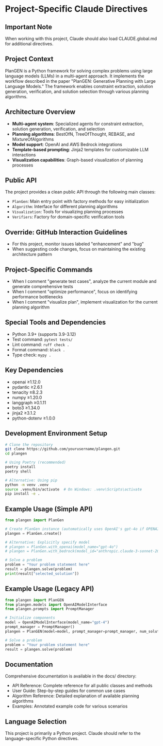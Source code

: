 # Project-Specific Claude Directives

## Important Note
When working with this project, Claude should also load CLAUDE.global.md for additional directives.

## Project Context
PlanGEN is a Python framework for solving complex problems using large language models (LLMs) in a multi-agent approach. It implements the workflow described in the paper "PlanGEN: Generative Planning with Large Language Models." The framework enables constraint extraction, solution generation, verification, and solution selection through various planning algorithms.

## Architecture Overview
- **Multi-agent system**: Specialized agents for constraint extraction, solution generation, verification, and selection
- **Planning algorithms**: BestOfN, TreeOfThought, REBASE, and MixtureOfAlgorithms
- **Model support**: OpenAI and AWS Bedrock integrations
- **Template-based prompting**: Jinja2 templates for customizable LLM interactions
- **Visualization capabilities**: Graph-based visualization of planning processes

## Public API
The project provides a clean public API through the following main classes:
- `PlanGen`: Main entry point with factory methods for easy initialization
- `Algorithm`: Interface for different planning algorithms
- `Visualization`: Tools for visualizing planning processes
- `Verifiers`: Factory for domain-specific verification tools

## Override: GitHub Interaction Guidelines
- For this project, monitor issues labeled "enhancement" and "bug"
- When suggesting code changes, focus on maintaining the existing architecture pattern

## Project-Specific Commands
- When I comment "generate test cases", analyze the current module and generate comprehensive tests
- When I comment "optimize performance", focus on identifying performance bottlenecks
- When I comment "visualize plan", implement visualization for the current planning algorithm

## Special Tools and Dependencies
- Python 3.9+ (supports 3.9-3.12)
- Test command: `pytest tests/`
- Lint command: `ruff check .`
- Format command: `black .`
- Type check: `mypy .`

## Key Dependencies
- openai ≥1.12.0
- pydantic ≥2.6.1
- tenacity ≥8.2.3
- numpy ≥1.20.0
- langgraph ≥0.1.11
- boto3 ≥1.34.0
- jinja2 ≥3.1.2
- python-dotenv ≥1.0.0

## Development Environment Setup
```bash
# Clone the repository
git clone https://github.com/yourusername/plangen.git
cd plangen

# Using Poetry (recommended)
poetry install
poetry shell

# Alternative: Using pip
python -m venv .venv
source .venv/bin/activate  # On Windows: .venv\Scripts\activate
pip install -e .
```

## Example Usage (Simple API)
```python
from plangen import PlanGen

# Create PlanGen instance (automatically uses OpenAI's gpt-4o if OPENAI_API_KEY is set)
plangen = PlanGen.create()

# Alternative: Explicitly specify model
# plangen = PlanGen.with_openai(model_name="gpt-4o")
# plangen = PlanGen.with_bedrock(model_id="anthropic.claude-3-sonnet-20240229-v1:0")

# Solve a problem
problem = "Your problem statement here"
result = plangen.solve(problem)
print(result["selected_solution"])
```

## Example Usage (Legacy API)
```python
from plangen import PlanGEN
from plangen.models import OpenAIModelInterface
from plangen.prompts import PromptManager

# Initialize components
model = OpenAIModelInterface(model_name="gpt-4")
prompt_manager = PromptManager()
plangen = PlanGEN(model=model, prompt_manager=prompt_manager, num_solutions=3)

# Solve a problem
problem = "Your problem statement here"
result = plangen.solve(problem)
```

## Documentation
Comprehensive documentation is available in the docs/ directory:
- API Reference: Complete reference for all public classes and methods
- User Guide: Step-by-step guides for common use cases
- Algorithm Reference: Detailed explanation of available planning algorithms
- Examples: Annotated example code for various scenarios

## Language Selection
This project is primarily a Python project. Claude should refer to the language-specific Python directives.
